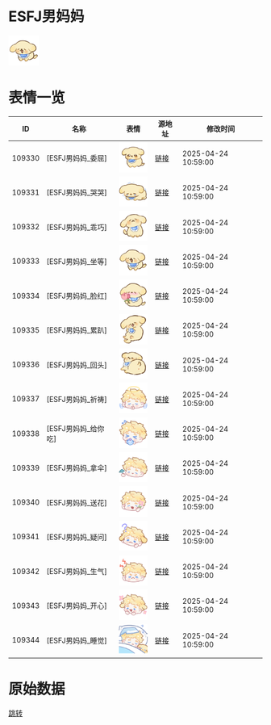 # ESFJ男妈妈

<img src="./cover.png" height="60" alt="cover" />

# 表情一览

|ID|名称|表情|源地址|修改时间|
|----|----|----|----|----|
|109330|[ESFJ男妈妈_委屈]|<img src="./pic/109330_%5BESFJ男妈妈_委屈%5D.png" height="60" alt="委屈"/>|[链接](https://i0.hdslb.com/bfs/garb/65e3ebba6c4134fac626e36a4bfe82dd07414f8a.png)|2025-04-24 10:59:00|
|109331|[ESFJ男妈妈_哭哭]|<img src="./pic/109331_%5BESFJ男妈妈_哭哭%5D.png" height="60" alt="哭哭"/>|[链接](https://i0.hdslb.com/bfs/garb/f1e4bf7c095da01baaca2c69fc2c9618f99f1fb3.png)|2025-04-24 10:59:00|
|109332|[ESFJ男妈妈_乖巧]|<img src="./pic/109332_%5BESFJ男妈妈_乖巧%5D.png" height="60" alt="乖巧"/>|[链接](https://i0.hdslb.com/bfs/garb/4e63c878755bc9bcf7310372614b3f7cbb8b8d0c.png)|2025-04-24 10:59:00|
|109333|[ESFJ男妈妈_坐等]|<img src="./pic/109333_%5BESFJ男妈妈_坐等%5D.png" height="60" alt="坐等"/>|[链接](https://i0.hdslb.com/bfs/garb/2482ca0411971c481f00372020413a81ff52c382.png)|2025-04-24 10:59:00|
|109334|[ESFJ男妈妈_脸红]|<img src="./pic/109334_%5BESFJ男妈妈_脸红%5D.png" height="60" alt="脸红"/>|[链接](https://i0.hdslb.com/bfs/garb/87b784c116ac8885aa6e32af4ff7c72ddf0f03d6.png)|2025-04-24 10:59:00|
|109335|[ESFJ男妈妈_累趴]|<img src="./pic/109335_%5BESFJ男妈妈_累趴%5D.png" height="60" alt="累趴"/>|[链接](https://i0.hdslb.com/bfs/garb/0928c8d317bef50b8cd037510528c4b64853d932.png)|2025-04-24 10:59:00|
|109336|[ESFJ男妈妈_回头]|<img src="./pic/109336_%5BESFJ男妈妈_回头%5D.png" height="60" alt="回头"/>|[链接](https://i0.hdslb.com/bfs/garb/7d7736960679decde1c8540200cad181e97db4e4.png)|2025-04-24 10:59:00|
|109337|[ESFJ男妈妈_祈祷]|<img src="./pic/109337_%5BESFJ男妈妈_祈祷%5D.png" height="60" alt="祈祷"/>|[链接](https://i0.hdslb.com/bfs/garb/da8367e85839537e39b7647521620239a71ea9de.png)|2025-04-24 10:59:00|
|109338|[ESFJ男妈妈_给你吃]|<img src="./pic/109338_%5BESFJ男妈妈_给你吃%5D.png" height="60" alt="给你吃"/>|[链接](https://i0.hdslb.com/bfs/garb/26bacf169d626e21a5734fb33f3203f9ac36f0c8.png)|2025-04-24 10:59:00|
|109339|[ESFJ男妈妈_拿伞]|<img src="./pic/109339_%5BESFJ男妈妈_拿伞%5D.png" height="60" alt="拿伞"/>|[链接](https://i0.hdslb.com/bfs/garb/5facbc5ac140079ff6335c8061fcd14c5e9fdd37.png)|2025-04-24 10:59:00|
|109340|[ESFJ男妈妈_送花]|<img src="./pic/109340_%5BESFJ男妈妈_送花%5D.png" height="60" alt="送花"/>|[链接](https://i0.hdslb.com/bfs/garb/4a75ba3d4cb201fcd17ef5fc6d9d9be3ef7fba19.png)|2025-04-24 10:59:00|
|109341|[ESFJ男妈妈_疑问]|<img src="./pic/109341_%5BESFJ男妈妈_疑问%5D.png" height="60" alt="疑问"/>|[链接](https://i0.hdslb.com/bfs/garb/862d7f86b291c0a7ab747a306f60e2855c086631.png)|2025-04-24 10:59:00|
|109342|[ESFJ男妈妈_生气]|<img src="./pic/109342_%5BESFJ男妈妈_生气%5D.png" height="60" alt="生气"/>|[链接](https://i0.hdslb.com/bfs/garb/527136a04da16d7016bafd13f2c7242c85901357.png)|2025-04-24 10:59:00|
|109343|[ESFJ男妈妈_开心]|<img src="./pic/109343_%5BESFJ男妈妈_开心%5D.png" height="60" alt="开心"/>|[链接](https://i0.hdslb.com/bfs/garb/3790268604fc841b6beaf2fab49e6799341f8b68.png)|2025-04-24 10:59:00|
|109344|[ESFJ男妈妈_睡觉]|<img src="./pic/109344_%5BESFJ男妈妈_睡觉%5D.png" height="60" alt="睡觉"/>|[链接](https://i0.hdslb.com/bfs/garb/d7154e3490b60bcb09398e65d56f818f6372c8dc.png)|2025-04-24 10:59:00|

# 原始数据

[跳转](./raw.json)

